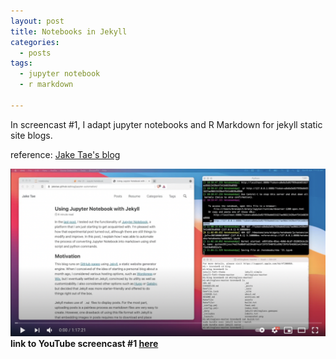 ```yaml
---
layout: post
title: Notebooks in Jekyll
categories:
  - posts
tags:
  - jupyter notebook
  - r markdown
  
---
```


In screencast #1, I adapt jupyter notebooks and R Markdown for jekyll static site blogs.

reference: <a href="https://jaketae.github.io/blog/jupyter-automation/"> Jake Tae's blog </a>

<!--[![jekyll jupyter notebook r markdown screencast](https://img.youtube.com/vi/dl10lT14dOI/0.jpg)]()-->
<a href="https://www.youtube.com/watch?v=dl10lT14dOI"> <img src="/assets/images/sc1.png" alt="drawing" width="600"/>  </a>
<br>
<b>link to YouTube screencast #1 <a href="https://www.youtube.com/watch?v=dl10lT14dOI"> here </a></b> 
